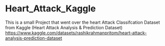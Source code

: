 # Heart_Attack_Kaggle
This is a small Project that went over the heart Attack Classifcation Dataset from Kaggle (Heart Attack Analysis & Prediction Dataset) 
https://www.kaggle.com/datasets/rashikrahmanpritom/heart-attack-analysis-prediction-dataset


